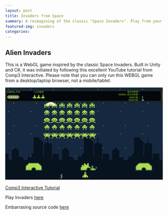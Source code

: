 ```yaml
---
layout: post
title: Invaders from Space
summary: A reimagining of the classic "Space Invaders". Play from your web browser. 
featured-img: invaders
categories: 
---
```


## Alien Invaders

This is a WebGL game inspired by the classic Space Invaders. Built in Unity and C#, it was initiated by following this excellent YouTube tutorial from Comp3 Interactive. Please note that you can only run this WEBGL game from a desktop/laptop browser, not a mobile/tablet.

![Screenshot](/assets/img/posts/invaders.jpg)

[Comp3 Interactive Tutorial](https://youtu.be/JfICj5yp44k)

Play Invaders [here](/projects/invaders)

Embarrasing source code [here](https://github.com/Jason-Games/Invaders)